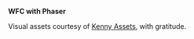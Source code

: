 **WFC with Phaser**

Visual assets courtesy of [Kenny Assets](https://kenney.nl/assets), with gratitude.